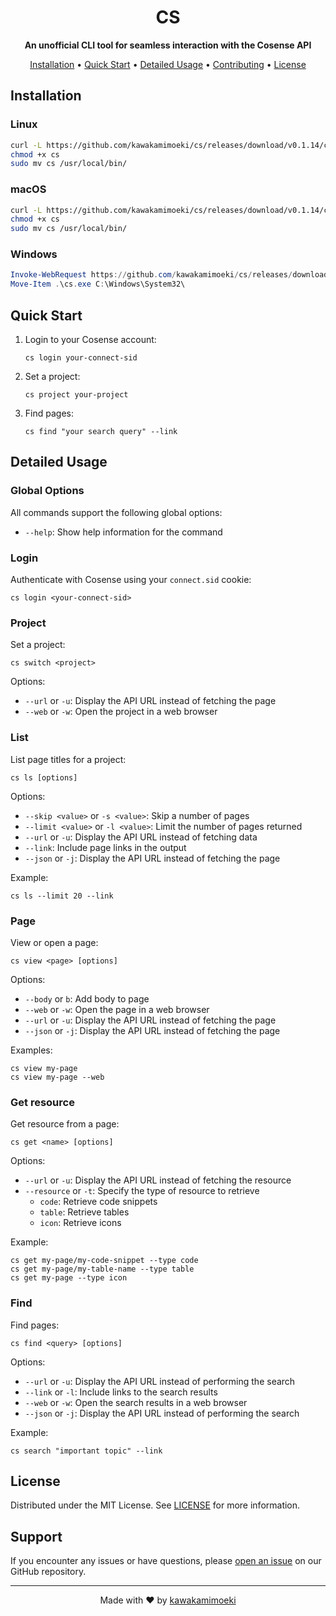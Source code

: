 <h1 align="center">CS</h1>

<p align="center">
  <strong>An unofficial CLI tool for seamless interaction with the Cosense API</strong>
</p>

<p align="center">
  <a href="#installation">Installation</a> •
  <a href="#quick-start">Quick Start</a> •
  <a href="#detailed-usage">Detailed Usage</a> •
  <a href="#contributing">Contributing</a> •
  <a href="#license">License</a>
</p>

## Installation

### Linux

```bash
curl -L https://github.com/kawakamimoeki/cs/releases/download/v0.1.14/cs-linux-amd64 -o cs
chmod +x cs
sudo mv cs /usr/local/bin/
```


### macOS

```bash
curl -L https://github.com/kawakamimoeki/cs/releases/download/v0.1.14/cs-macos-amd64 -o cs
chmod +x cs
sudo mv cs /usr/local/bin/
```

### Windows

```powershell
Invoke-WebRequest https://github.com/kawakamimoeki/cs/releases/download/v0.1.14/cs-windows-amd64.exe -OutFile cs.exe
Move-Item .\cs.exe C:\Windows\System32\
```

## Quick Start

1. Login to your Cosense account:
   ```
   cs login your-connect-sid
   ```

2. Set a project:
   ```
   cs project your-project
   ```

3. Find pages:
   ```
   cs find "your search query" --link
   ```

## Detailed Usage

### Global Options

All commands support the following global options:
- `--help`: Show help information for the command

### Login

Authenticate with Cosense using your `connect.sid` cookie:

```
cs login <your-connect-sid>
```

### Project

Set a project:

```
cs switch <project>
```

Options:
- `--url` or `-u`: Display the API URL instead of fetching the page
- `--web` or `-w`: Open the project in a web browser

### List

List page titles for a project:

```
cs ls [options]
```

Options:
- `--skip <value>` or `-s <value>`: Skip a number of pages
- `--limit <value>` or `-l <value>`: Limit the number of pages returned
- `--url` or `-u`: Display the API URL instead of fetching data
- `--link`: Include page links in the output
- `--json` or `-j`: Display the API URL instead of fetching the page

Example:
```
cs ls --limit 20 --link
```

### Page

View or open a page:

```
cs view <page> [options]
```

Options:
- `--body` or `b`: Add body to page
- `--web` or `-w`: Open the page in a web browser
- `--url` or `-u`: Display the API URL instead of fetching the page
- `--json` or `-j`: Display the API URL instead of fetching the page

Examples:
```
cs view my-page
cs view my-page --web
```

### Get resource

Get resource from a page:

```
cs get <name> [options]
```

Options:
- `--url` or `-u`: Display the API URL instead of fetching the resource
- `--resource` or `-t`: Specify the type of resource to retrieve
  - `code`: Retrieve code snippets
  - `table`: Retrieve tables
  - `icon`: Retrieve icons

Example:
```
cs get my-page/my-code-snippet --type code
cs get my-page/my-table-name --type table
cs get my-page --type icon
```

### Find

Find pages:

```
cs find <query> [options]
```

Options:
- `--url` or `-u`: Display the API URL instead of performing the search
- `--link` or `-l`: Include links to the search results
- `--web` or `-w`: Open the search results in a web browser
- `--json` or `-j`: Display the API URL instead of performing the search

Example:
```
cs search "important topic" --link
```

## License

Distributed under the MIT License. See [LICENSE](LICENSE.txt) for more information.

## Support

If you encounter any issues or have questions, please [open an issue](https://github.com/kawakamimoeki/cs/issues/new) on our GitHub repository.

---

<p align="center">
  Made with ❤️ by <a href="https://github.com/kawakamimoeki">kawakamimoeki</a>
</p>
